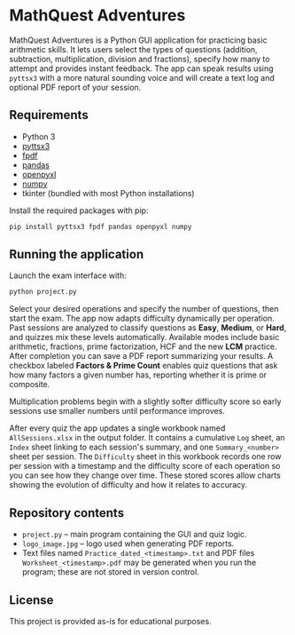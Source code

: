 # MathQuest Adventures

MathQuest Adventures is a Python GUI application for practicing basic arithmetic skills. It lets users select the types of questions (addition, subtraction, multiplication, division and fractions), specify how many to attempt and provides instant feedback. The app can speak results using `pyttsx3` with a more natural sounding voice and will create a text log and optional PDF report of your session.

## Requirements
- Python 3
- [pyttsx3](https://pypi.org/project/pyttsx3/)
- [fpdf](https://pypi.org/project/fpdf/)
- [pandas](https://pypi.org/project/pandas/)
- [openpyxl](https://pypi.org/project/openpyxl/)
- [numpy](https://pypi.org/project/numpy/)
- tkinter (bundled with most Python installations)

Install the required packages with pip:

```bash
pip install pyttsx3 fpdf pandas openpyxl numpy
```

## Running the application
Launch the exam interface with:

```bash
python project.py
```

Select your desired operations and specify the number of questions, then start the exam. The app now adapts difficulty dynamically per operation. Past sessions are analyzed to classify questions as **Easy**, **Medium**, or **Hard**, and quizzes mix these levels automatically. Available modes include basic arithmetic, fractions, prime factorization, HCF and the new **LCM** practice. After completion you can save a PDF report summarizing your results. A checkbox labeled **Factors & Prime Count** enables quiz questions that ask how many factors a given number has, reporting whether it is prime or composite.

Multiplication problems begin with a slightly softer difficulty score so early sessions use smaller numbers until performance improves.

After every quiz the app updates a single workbook named `AllSessions.xlsx` in the output folder. It contains a cumulative `Log` sheet, an `Index` sheet linking to each session's summary, and one `Summary_<number>` sheet per session.
The `Difficulty` sheet in this workbook records one row per session with a timestamp and the difficulty score of each operation so you can see how they change over time. These stored scores allow charts showing the evolution of difficulty and how it relates to accuracy.

## Repository contents
- `project.py` – main program containing the GUI and quiz logic.
- `logo_image.jpg` – logo used when generating PDF reports.
- Text files named `Practice_dated_<timestamp>.txt` and PDF files `Worksheet_<timestamp>.pdf` may be generated when you run the program; these are not stored in version control.

## License
This project is provided as-is for educational purposes.
